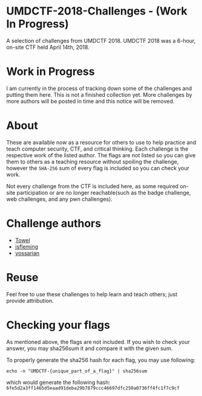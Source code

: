 # UMDCTF-2018-Challenges - (Work In Progress)
A selection of challenges from UMDCTF 2018. UMDCTF 2018 was a 6-hour, on-site CTF held April 14th, 2018.

# Work in Progress

I am currently in the process of tracking down some of the challenges and putting them here. This is not a
finished collection yet. More challenges by more authors will be posted in time and this notice will be removed.

# About
These are available now as a resource for others to use to help practice and teach computer security, CTF, and critical thinking.
Each challenge is the respective work of the listed author. The flags are not listed so you can give them to others as a teaching resource
without spoiling the challenge, however the `SHA-256` sum of every flag is included so you can check your work.

Not every challenge from the CTF is included here, as some required on-site participation or are no longer reachable(such as the badge challenge, web challenges, and any pwn challenges).

# Challenge authors
  * [Towel](https://www.twitter.com/0xTowel)
  * [jsfleming](https://jsfleming.github.io)
  * [yossarian](https://github.com/woodruffw)

# Reuse
Feel free to use these challenges to help learn and teach others; just provide attribution. 

# Checking your flags
As mentioned above, the flags are not included. If you wish to check your answer, you may sha256sum it and compare it with the given sum.

To properly generate the sha256 hash for each flag, you may use following:

    echo -n "UMDCTF-{unique_part_of_a_flag}" | sha256sum

which would generate the following hash: `6fe5d2a3ff1465d5eaad91deba29b7879ccc46697dfc250a0736ff4fc1f7c9cf`
